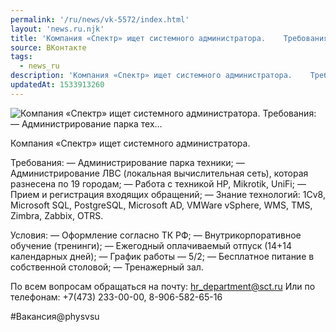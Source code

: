 ```yaml
---
permalink: '/ru/news/vk-5572/index.html'
layout: 'news.ru.njk'
title: 'Компания «Спектр» ищет системного администратора.    Требования:  — Администрирование парка тех…'
source: ВКонтакте
tags:
  - news_ru
description: 'Компания «Спектр» ищет системного администратора.    Требования:  — Администрирование парка тех…'
updatedAt: 1533913260
---
```

![Компания «Спектр» ищет системного администратора.    Требования:  — Администрирование парка тех…](https://sun9-34.userapi.com/impf/c834202/v834202897/165cae/SoUDu7DQ8ck.jpg?size=900x600&quality=96&proxy=1&sign=054e787d6c15ab7a8005e4bad59f9079&c_uniq_tag=MyRk11p1FeSFW3O3RxaEUQ-EiemQ-5983dtbHG_xtHE&type=album)

Компания «Спектр» ищет системного администратора.

Требования:
— Администрирование парка техники;
— Администрирование ЛВС (локальная вычислительная сеть), которая разнесена по 19 городам;
— Работа с техникой HP, Mikrotik, UniFi;
— Прием и регистрация входящих обращений;
— Знание технологий: 1Cv8, Microsoft SQL, PostgreSQL, Microsoft AD, VMWare vSphere, WMS, TMS, Zimbra, Zabbix, OTRS.

Условия:
— Оформление согласно ТК РФ;
— Внутрикорпоративное обучение (тренинги);
— Ежегодный оплачиваемый отпуск (14+14 календарных дней);
— График работы — 5/2;
— Бесплатное питание в собственной столовой;
— Тренажерный зал.

По всем вопросам обращаться на почту: hr_department@sct.ru
Или по телефонам: +7(473) 233-00-00, 8-906-582-65-16

#Вакансия@physvsu
